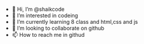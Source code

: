 - 👋 Hi, I’m @shaikcode
- 👀 I’m interested in codeing
- 🌱 I’m currently learning 8 class and html,css and js
- 💞️ I’m looking to collaborate on github
- 📫 How to reach me in githud

<!---
shaikcode/shaikcode is a ✨ special ✨ repository because its `README.md` (this file) appears on your GitHub profile.
You can click the Preview link to take a look at your changes.
--->
